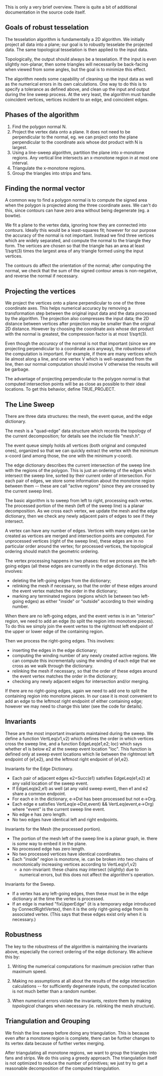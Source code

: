 This is only a very brief overview.  There is quite a bit of
additional documentation in the source code itself.


Goals of robust tesselation
---------------------------

The tesselation algorithm is fundamentally a 2D algorithm.  We
initially project all data into a plane; our goal is to robustly
tesselate the projected data.  The same topological tesselation is
then applied to the input data.

Topologically, the output should always be a tesselation.  If the
input is even slightly non-planar, then some triangles will
necessarily be back-facing when viewed from some angles, but the goal
is to minimize this effect.

The algorithm needs some capability of cleaning up the input data as
well as the numerical errors in its own calculations.  One way to do
this is to specify a tolerance as defined above, and clean up the
input and output during the line sweep process.  At the very least,
the algorithm must handle coincident vertices, vertices incident to an
edge, and coincident edges.


Phases of the algorithm
-----------------------

1. Find the polygon normal N.
2. Project the vertex data onto a plane.  It does not need to be
   perpendicular to the normal, eg. we can project onto the plane
   perpendicular to the coordinate axis whose dot product with N
   is largest.
3. Using a line-sweep algorithm, partition the plane into x-monotone
   regions.  Any vertical line intersects an x-monotone region in
   at most one interval.
4. Triangulate the x-monotone regions.
5. Group the triangles into strips and fans.


Finding the normal vector
-------------------------

A common way to find a polygon normal is to compute the signed area
when the polygon is projected along the three coordinate axes.  We
can't do this, since contours can have zero area without being
degenerate (eg. a bowtie).

We fit a plane to the vertex data, ignoring how they are connected
into contours.  Ideally this would be a least-squares fit; however for
our purpose the accuracy of the normal is not important.  Instead we
find three vertices which are widely separated, and compute the normal
to the triangle they form.  The vertices are chosen so that the
triangle has an area at least 1/sqrt(3) times the largest area of any
triangle formed using the input vertices.  

The contours do affect the orientation of the normal; after computing
the normal, we check that the sum of the signed contour areas is
non-negative, and reverse the normal if necessary.


Projecting the vertices
-----------------------

We project the vertices onto a plane perpendicular to one of the three
coordinate axes.  This helps numerical accuracy by removing a
transformation step between the original input data and the data
processed by the algorithm.  The projection also compresses the input
data; the 2D distance between vertices after projection may be smaller
than the original 2D distance.  However by choosing the coordinate
axis whose dot product with the normal is greatest, the compression
factor is at most 1/sqrt(3).

Even though the *accuracy* of the normal is not that important (since
we are projecting perpendicular to a coordinate axis anyway), the
*robustness* of the computation is important.  For example, if there
are many vertices which lie almost along a line, and one vertex V
which is well-separated from the line, then our normal computation
should involve V otherwise the results will be garbage.

The advantage of projecting perpendicular to the polygon normal is
that computed intersection points will be as close as possible to
their ideal locations.  To get this behavior, define TRUE_PROJECT.


The Line Sweep
--------------

There are three data structures: the mesh, the event queue, and the
edge dictionary.

The mesh is a "quad-edge" data structure which records the topology of
the current decomposition; for details see the include file "mesh.h".

The event queue simply holds all vertices (both original and computed
ones), organized so that we can quickly extract the vertex with the
minimum x-coord (and among those, the one with the minimum y-coord).

The edge dictionary describes the current intersection of the sweep
line with the regions of the polygon.  This is just an ordering of the
edges which intersect the sweep line, sorted by their current order of
intersection.  For each pair of edges, we store some information about
the monotone region between them -- these are call "active regions"
(since they are crossed by the current sweep line).

The basic algorithm is to sweep from left to right, processing each
vertex.  The processed portion of the mesh (left of the sweep line) is
a planar decomposition.  As we cross each vertex, we update the mesh
and the edge dictionary, then we check any newly adjacent pairs of
edges to see if they intersect.

A vertex can have any number of edges.  Vertices with many edges can
be created as vertices are merged and intersection points are
computed.  For unprocessed vertices (right of the sweep line), these
edges are in no particular order around the vertex; for processed
vertices, the topological ordering should match the geometric ordering.

The vertex processing happens in two phases: first we process are the
left-going edges (all these edges are currently in the edge
dictionary).  This involves:

 - deleting the left-going edges from the dictionary;
 - relinking the mesh if necessary, so that the order of these edges around
   the event vertex matches the order in the dictionary;
 - marking any terminated regions (regions which lie between two left-going
   edges) as either "inside" or "outside" according to their winding number.

When there are no left-going edges, and the event vertex is in an
"interior" region, we need to add an edge (to split the region into
monotone pieces).  To do this we simply join the event vertex to the
rightmost left endpoint of the upper or lower edge of the containing
region.

Then we process the right-going edges.  This involves:

 - inserting the edges in the edge dictionary;
 - computing the winding number of any newly created active regions.
   We can compute this incrementally using the winding of each edge
   that we cross as we walk through the dictionary.
 - relinking the mesh if necessary, so that the order of these edges around
   the event vertex matches the order in the dictionary;
 - checking any newly adjacent edges for intersection and/or merging.

If there are no right-going edges, again we need to add one to split
the containing region into monotone pieces.  In our case it is most
convenient to add an edge to the leftmost right endpoint of either
containing edge; however we may need to change this later (see the
code for details).


Invariants
----------

These are the most important invariants maintained during the sweep.
We define a function VertLeq(v1,v2) which defines the order in which
vertices cross the sweep line, and a function EdgeLeq(e1,e2; loc)
which says whether e1 is below e2 at the sweep event location "loc".
This function is defined only at sweep event locations which lie
between the rightmost left endpoint of {e1,e2}, and the leftmost right
endpoint of {e1,e2}.

Invariants for the Edge Dictionary.

 - Each pair of adjacent edges e2=Succ(e1) satisfies EdgeLeq(e1,e2)
   at any valid location of the sweep event.
 - If EdgeLeq(e2,e1) as well (at any valid sweep event), then e1 and e2
   share a common endpoint.
 - For each e in the dictionary, e->Dst has been processed but not e->Org.
 - Each edge e satisfies VertLeq(e->Dst,event) && VertLeq(event,e->Org)
   where "event" is the current sweep line event.
 - No edge e has zero length.
 - No two edges have identical left and right endpoints.
 
Invariants for the Mesh (the processed portion).

 - The portion of the mesh left of the sweep line is a planar graph,
   ie. there is *some* way to embed it in the plane.
 - No processed edge has zero length.
 - No two processed vertices have identical coordinates.
 - Each "inside" region is monotone, ie. can be broken into two chains
   of monotonically increasing vertices according to VertLeq(v1,v2)
   - a non-invariant: these chains may intersect (slightly) due to
     numerical errors, but this does not affect the algorithm's operation.

Invariants for the Sweep.

 - If a vertex has any left-going edges, then these must be in the edge
   dictionary at the time the vertex is processed.
 - If an edge is marked "fixUpperEdge" (it is a temporary edge introduced
   by ConnectRightVertex), then it is the only right-going edge from
   its associated vertex.  (This says that these edges exist only
   when it is necessary.)


Robustness
----------

The key to the robustness of the algorithm is maintaining the
invariants above, especially the correct ordering of the edge
dictionary.  We achieve this by:

  1. Writing the numerical computations for maximum precision rather
     than maximum speed.
     
  2. Making no assumptions at all about the results of the edge
     intersection calculations -- for sufficiently degenerate inputs,
     the computed location is not much better than a random number.
     
  3. When numerical errors violate the invariants, restore them
     by making *topological* changes when necessary (ie. relinking
     the mesh structure).
     
     
Triangulation and Grouping
--------------------------

We finish the line sweep before doing any triangulation.  This is
because even after a monotone region is complete, there can be further
changes to its vertex data because of further vertex merging.

After triangulating all monotone regions, we want to group the
triangles into fans and strips.  We do this using a greedy approach.
The triangulation itself is not optimized to reduce the number of
primitives; we just try to get a reasonable decomposition of the
computed triangulation.
